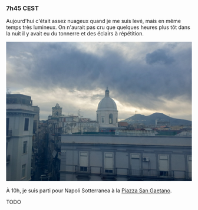 ### 7h45 CEST
Aujourd'hui c'était assez nuageux quand je me suis levé, mais en même temps très lumineux. On n'aurait pas cru que quelques heures plus tôt dans la nuit il y avait eu du tonnerre et des éclairs à répétition.

![Ce matin par la fenêtre](/assets/2024/04/20240419_europe/morning.jpg)

À 10h, je suis parti pour Napoli Sotterranea à la [Piazza San Gaetano](https://maps.app.goo.gl/ECRCgmAaH87E6wwC9).

TODO
